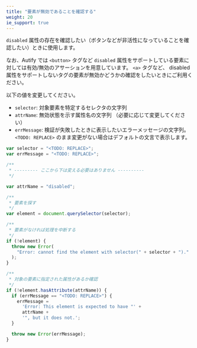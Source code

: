 ```yaml
---
title: "要素が無効であることを確認する"
weight: 20
ie_support: true
---
```


`disabled` 属性の存在を確認したい（ボタンなどが非活性になっていることを確認したい）ときに使用します。

なお、Autify では `<button>` タグなど `disabled` 属性をサポートしている要素に対しては有効/無効のアサーションを用意しています。 `<a>` タグなど、 disabled 属性をサポートしないタグの要素が無効かどうかの確認をしたいときにご利用ください。

以下の値を変更してください。

- `selector`: 対象要素を特定するセレクタの文字列
- `attrName`: 無効状態を示す属性名の文字列 （必要に応じて変更してください）
- `errMessage`: 検証が失敗したときに表示したいエラーメッセージの文字列。`<TODO: REPLACE>` のまま変更がない場合はデフォルトの文言で表示します。

```js
var selector = "<TODO: REPLACE>";
var errMessage = "<TODO: REPLACE>";

/**
 * --------- ここから下は変える必要はありません ----------
 */

var attrName = "disabled";

/**
 * 要素を探す
 */
var element = document.querySelector(selector);

/**
 * 要素がなければ処理を中断する
 */
if (!element) {
  throw new Error(
    "Error: cannot find the element with selector(" + selector + ")."
  );
}

/**
 * 対象の要素に指定された属性があるか確認
 */
if (!element.hasAttribute(attrName)) {
  if (errMessage == "<TODO: REPLACE>") {
    errMessage =
      'Error: This element is expected to have "' +
      attrName +
      '", but it does not.';
  }

  throw new Error(errMessage);
}
```
